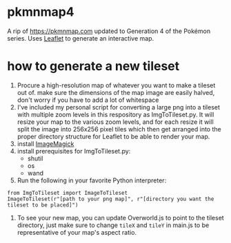 # pkmnmap4
A rip of <https://pkmnmap.com> updated to Generation 4 of the Pokémon series. Uses [Leaflet](https://leafletjs.com/) to generate an interactive map.

# how to generate a new tileset
1. Procure a high-resolution map of whatever you want to make a tileset out of. make sure the dimensions of the map image are easily halved, don't worry if you have to add a lot of whitespace
1. I've included my personal script for converting a large png into a tileset with multiple zoom levels in this respository as ImgToTileset.py. It will resize your map to the various zoom levels, and for each resize it will split the image into 256x256 pixel tiles which then get arranged into the proper directory structure for Leaflet to be able to render your map.
1. install [ImageMagick](https://imagemagick.org/index.php)
1. install prerequisites for ImgToTileset.py:
    * shutil
    * os
    * wand
1. Run the following in your favorite Python interpreter:
```
from ImgToTileset import ImageToTileset
ImageToTileset(r"[path to your png map]", r"[directory you want the tileset to be placed]")
```
1. To see your new map, you can update Overworld.js to point to the tileset directory, just make sure to change `tileX` and `tileY` in main.js to be representative of your map's aspect ratio.
